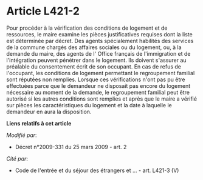 # Article L421-2

Pour procéder à la vérification des conditions de logement et de ressources, le maire examine les pièces justificatives
requises dont la liste est déterminée par décret. Des agents spécialement habilités des services de la commune chargés des
affaires sociales ou du logement, ou, à la demande du maire, des agents de l'          Office français de l'immigration et de
l'intégration peuvent pénétrer dans le logement. Ils doivent s'assurer au préalable du consentement écrit de son occupant. En
cas de refus de l'occupant, les conditions de logement permettant le regroupement familial sont réputées non remplies.
Lorsque ces vérifications n'ont pas pu être effectuées parce que le demandeur ne disposait pas encore du logement nécessaire
au moment de la demande, le regroupement familial peut être autorisé si les autres conditions sont remplies et après que le
maire a vérifié sur pièces les caractéristiques du logement et la date à laquelle le demandeur en aura la disposition.

**Liens relatifs à cet article**

_Modifié par_:

  - Décret n°2009-331 du 25 mars 2009 - art. 2

_Cité par_:

  - Code de l'entrée et du séjour des étrangers et ... - art. L421-3 (V)

